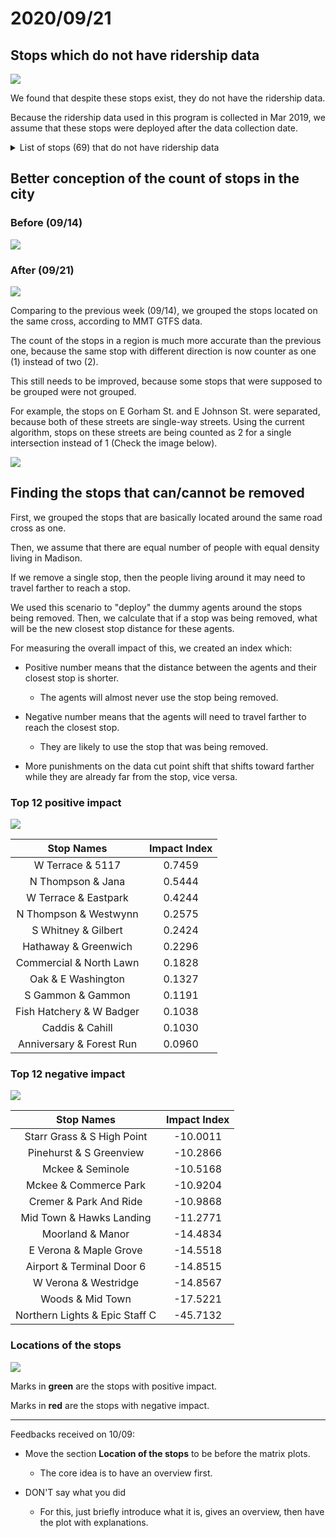 # 2020/09/21

## Stops which do not have ridership data

![](../assets/reports/0921-1.png)

We found that despite these stops exist, they do not have the ridership data. 

Because the ridership data used in this program is collected in Mar 2019, 
we assume that these stops were deployed after the data collection date.

<details><summary>List of stops (69) that do not have ridership data</summary>
<p>

These are sorted by stop ID.

- \#0043 - W Dayton & N Lake (EB)
- \#0196 - S Mills & Regent (SB)
- \#0362 - S Park & W Olin (SB)
- \#0537 - W Johnson & Wisconsin (EB)
- \#0585 - Regent & S Orchard (EB)
- \#0731 - N Mills & Regent (NB)
- \#0743 - W Johnson & N Mills (EB)
- \#0750 - Spring & N Park (WB)
- \#0752 - E Gorham & N Butler (WB)
- \#0914 - W Gorham & Wisconsin (WB)
- \#1110 - E Dayton & Wisconsin (WB)
- \#1111 - W Doty & M L K Junior (EB)
- \#1124 - S Fairchild & W Main (SB)
- \#1126 - Division & Eastwood (SB)
- \#1135 - N Webster & E Mifflin (NB)
- \#1137 - Milwaukee & Corry (EB)
- \#1140 - E Washington & N Webster (WB)
- \#1146 - N Fairchild & W Washington (SB)
- \#1155 - S Webster & E Main (NB)
- \#1174 - W Dayton & State (WB)
- \#1189 - E Doty & S Pinckney (EB)
- \#1219 - Atwood & Waubesa (EB)
- \#1227 - E Johnson & N Butler (EB)
- \#1327 - Atwood & S Fair Oaks (EB)
- \#1384 - Atwood & Division (WB)
- \#1448 - Rutledge & Rogers (WB)
- \#1593 - N Franklin & E Johnson (NB)
- \#1622 - Atwood & Oakridge (NB)
- \#1662 - E Gorham & N Blount (WB)
- \#1718 - Atwood & S Fair Oaks (WB)
- \#1726 - Oakridge & Atwood (WB)
- \#1746 - Milwaukee & Corry (WB)
- \#1848 - Milwaukee & Starkweather (WB)
- \#1894 - Atwood & Waubesa (WB)
- \#1907 - Atwood & Oakridge (SB)
- \#1919 - Milwaukee & Starkweather (EB)
- \#1963 - Atwood & Winnebago (EB)
- \#2094 - Walnut & Observatory (SB)
- \#2248 - Toepfer & Birch (SB)
- \#2437 - Toepfer & Birch (NB)
- \#2502 - Walnut & G Pinchot (SB)
- \#4000 - South Transfer Point
- \#4175 - Fish Hatchery & Pike (NB)
- \#4260 - Mckee & Kapec (WB)
- \#4268 - Post & Latham (WB)
- \#4415 - Stewart & Latham (EB)
- \#4485 - Mckee & Fitchrona (EB)
- \#4555 - W Verona & Westridge (EB)
- \#4777 - Verona & Highway Ramp (EB)
- \#4790 - Fish Hatchery & Greenway (SB)
- \#4844 - Fish Hatchery & Pike (SB)
- \#4886 - Greenway & Bryant (WB)
- \#4910 - Post & Index (WB)
- \#4955 - Greenway & Fish Hatchery (EB)
- \#4995 - Mckee & Kapec (EB)
- \#5000 - North Transfer Point
- \#5244 - Packers & Tennyson (SB)
- \#5546 - Packers & Scott (SB)
- \#6000 - West Transfer Point
- \#7000 - East Transfer Point
- \#7156 - Acewood & Starker (SB)
- \#7198 - Milwaukee & Milo (WB)
- \#7334 - Cottage Grove & North Star (WB)
- \#7704 - Dempsey & Hynek (SB)
- \#7842 - Milwaukee & Portland (WB)
- \#8537 - Schroeder & Chapel Hill (EB)
- \#8733 - S Gammon & Watts (NB)
- \#8770 - Hammersley & Whitcomb (WB)
- \#9000 - East Towne Mall

</p>
</details> 

## Better conception of the count of stops in the city

### Before (09/14)

![](../assets/reports/0914-1.png)

### After (09/21)

![](../assets/reports/0921-2.png)

Comparing to the previous week (09/14), we grouped the stops located on the same cross, according to MMT GTFS data.

The count of the stops in a region is much more accurate than the previous one, 
because the same stop with different direction is now counter as one (1) instead of two (2).

This still needs to be improved, because some stops that were supposed to be grouped were not grouped.

For example, the stops on E Gorham St. and E Johnson St. were separated, 
because both of these streets are single-way streets.
Using the current algorithm, stops on these streets are being counted as 2 for a single intersection instead of 1 
(Check the image below).

![](../assets/reports/0921-3.png)

## Finding the stops that can/cannot be removed 

First, we grouped the stops that are basically located around the same road cross as one.

Then, we assume that there are equal number of people with equal density living in Madison. 

If we remove a single stop, then the people living around it may need to travel farther to reach a stop.

We used this scenario to "deploy" the dummy agents around the stops being removed. 
Then, we calculate that if a stop was being removed, what will be the new closest stop distance for these agents.

For measuring the overall impact of this, we created an index which:

- Positive number means that the distance between the agents and their closest stop is shorter.
   - The agents will almost never use the stop being removed.

- Negative number means that the agents will need to travel farther to reach the closest stop.
   - They are likely to use the stop that was being removed.
   
- More punishments on the data cut point shift that shifts toward farther while they are already far from the stop, 
vice versa.

### Top 12 positive impact 

![](../assets/reports/0921-4.png)

Stop Names | Impact Index
:---: | :---:
W Terrace & 5117 | 0.7459
N Thompson & Jana | 0.5444
W Terrace & Eastpark | 0.4244
N Thompson & Westwynn | 0.2575
S Whitney & Gilbert | 0.2424
Hathaway & Greenwich | 0.2296
Commercial & North Lawn | 0.1828
Oak & E Washington | 0.1327
S Gammon & Gammon | 0.1191
Fish Hatchery & W Badger | 0.1038
Caddis & Cahill | 0.1030
Anniversary & Forest Run | 0.0960

### Top 12 negative impact 

![](../assets/reports/0921-5.png)

Stop Names | Impact Index
:---: | :---:
Starr Grass & S High Point | -10.0011
Pinehurst & S Greenview | -10.2866
Mckee & Seminole | -10.5168
Mckee & Commerce Park | -10.9204
Cremer & Park And Ride | -10.9868
Mid Town & Hawks Landing | -11.2771
Moorland & Manor | -14.4834
E Verona & Maple Grove | -14.5518
Airport & Terminal Door 6 | -14.8515
W Verona & Westridge | -14.8567
Woods & Mid Town | -17.5221
Northern Lights & Epic Staff C | -45.7132

### Locations of the stops

![](../assets/reports/0921-6.png)

Marks in **green** are the stops with positive impact.

Marks in **red** are the stops with negative impact.

------

Feedbacks received on 10/09:

- Move the section **Location of the stops** to be before the matrix plots. 
  - The core idea is to have an overview first.
  
- DON'T say what you did
  - For this, just briefly introduce what it is, gives an overview, then have the plot with explanations.
